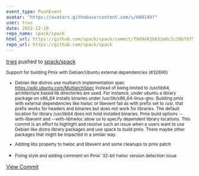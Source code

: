 ```yaml
---
event_type: PushEvent
avatar: "https://avatars.githubusercontent.com/u/660149?"
user: trws
date: 2022-12-10
repo_name: spack/spack
html_url: https://github.com/spack/spack/commit/f9d9d43b632e0c1c39bf8f57a05d7b3004fc461d
repo_url: https://github.com/spack/spack
---
```


<a href='https://github.com/trws' target='_blank'>trws</a> pushed to <a href='https://github.com/spack/spack' target='_blank'>spack/spack</a>

<small>Support for building Pmix with Debian/Ubuntu external dependencies (#32690)

* Debian like distros use multiarch implementation spec
https://wiki.ubuntu.com/MultiarchSpec
Instead of being limited to /usr/lib64, architecture based
lib directories are used. For instance, under ubuntu a library package
on x86_64 installs binaries under /usr/lib/x86_64-linux-gnu.
Building pmix with external dependencies like hwloc or libevent
fail as with prefix set to /usr, that prefix works for
headers and binaries but does not work for libraries. The default
location for library /usr/lib64 does not hold installed binaries.
Pmix build options --with-libevent and --with-libhwloc allow us to
specify dependent library locations. This commit is an effort to
highlight and resolve such an issue when a users want to use Debian like
distro library packages and use spack to build pmix.
There maybe other packages that might be impacted in a similar way.

* Adding libs property to hwloc and libevent and some cleanups to pmix patch

* Fixing style and adding comment on Pmix' 32-bit hwloc version detection issue</small>

<a href='https://github.com/spack/spack/commit/f9d9d43b632e0c1c39bf8f57a05d7b3004fc461d' target='_blank'>View Commit</a>